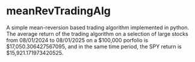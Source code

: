 # meanRevTradingAlg
A simple mean-reversion based trading algorithm implemented in python. The average return of the trading algorithm on a selection of large stocks from 08/01/2024 to 08/01/2025 on a $100,000 porfolio is $17,050.306427567095, and in the same time period, the SPY return is $15,921.171973420525. 
